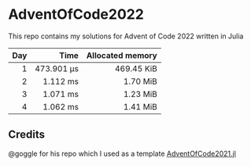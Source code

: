 # AdventOfCode2022

This repo contains my solutions for Advent of Code 2022 written in Julia

| Day | Time | Allocated memory |
|----:|-----:|-----------------:|
| 1 | 473.901 μs | 469.45 KiB |
| 2 | 1.112 ms | 1.70 MiB |
| 3 | 1.071 ms | 1.23 MiB |
| 4 | 1.062 ms | 1.41 MiB |

## Credits
@goggle for his repo which I used as a template [AdventOfCode2021.jl](https://github.com/goggle/AdventOfCode2021.jl)